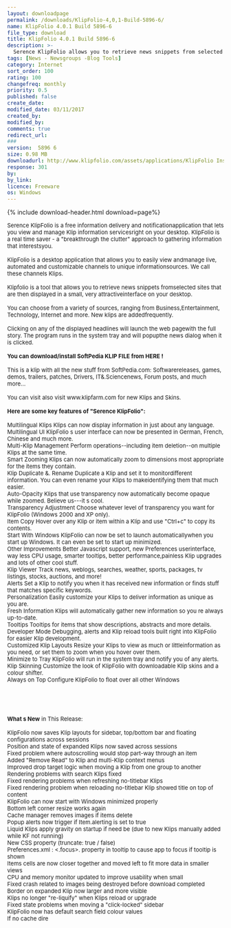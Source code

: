 ```yaml
---
layout: downloadpage
permalink: /downloads/KlipFolio-4,0,1-Build-5896-6/
name: KlipFolio 4.0.1 Build 5896-6
file_type: download
title: KlipFolio 4.0.1 Build 5896-6
description: >-
  Serence KlipFolio allows you to retrieve news snippets from selected sites
tags: [News - Newsgroups -Blog Tools]
category: Internet
sort_order: 100
rating: 100
changefreq: monthly
priority: 0.5
published: false
create_date:
modified_date: 03/11/2017
created_by:
modified_by:
comments: true
redirect_url:
###
version:  5896 6
size: 0.98 MB
downloadurl: http://www.klipfolio.com/assets/applications/KlipFolio Install.exe
response: 301
by:
by_link:
licence: Freeware
os: Windows
---
```


{% include download-header.html download=page%}

<p style="fix-download-text !important">
<p><font size="2"><p>Serence KlipFolio is a free information delivery and notificationapplication that lets you view and manage Klip information servicesright on your desktop. KlipFolio is a real time saver - a "breakthrough the clutter" approach to gathering information that interestsyou.<br />
<br />
KlipFolio is a desktop application that allows you to easily view andmanage live, automated and customizable channels to unique informationsources. We call these channels Klips.<br />
<br />
Klipfolio is a tool that allows you to retrieve news snippets fromselected sites that are then displayed in a small, very attractiveinterface on your desktop. <br />
<br />
You can choose from a variety of sources, ranging from Business,Entertainment, Technology, Internet and more. New klips are addedfrequently. <br />
<br />
Clicking on any of the displayed headlines will launch the web pagewith the full story. The program runs in the system tray and will popupthe news dialog when it is clicked.<br />
<br />
<strong>You </strong><strong>can download/install SoftPedia KLIP FILE from HERE</a> !</strong><br />
<br />
This is a klip with all the new stuff from SoftPedia.com: Softwarereleases, games, demos, trailers, patches, Drivers, IT&amp;.Sciencenews, Forum posts, and much more...<br />
<br />
You can visit also visit www.klipfarm.com</a> for new Klips and Skins.<br />
<br />
<span><strong>Here are some key features of "Serence KlipFolio":</strong></span><br />
<br />
Multilingual Klips Klips can now display information in just about any language.<br />
Multilingual UI KlipFolio s user interface can now be presented in German, French, Chinese and much more.<br />
Multi-Klip Management Perform operations--including item deletion--on multiple Klips at the same time.<br />
Smart Zooming Klips can now automatically zoom to dimensions most appropriate for the items they contain.<br />
Klip Duplicate &amp;. Rename Duplicate a Klip and set it to monitordifferent information. You can even rename your Klips to makeidentifying them that much easier.<br />
Auto-Opacity Klips that use transparency now automatically become opaque while zoomed. Believe us---it s cool.<br />
Transparency Adjustment Choose whatever level of transparency you want for KlipFolio (Windows 2000 and XP only).<br />
Item Copy Hover over any Klip or item within a Klip and use "Ctrl+c" to copy its contents.<br />
Start With Windows KlipFolio can now be set to launch automaticallywhen you start up Windows. It can even be set to start up minimized.<br />
Other Improvements Better Javascript support, new Preferences userinterface, way less CPU usage, smarter tooltips, better performance,painless Klip upgrades and lots of other cool stuff.<br />
Klip Viewer Track news, weblogs, searches, weather, sports, packages, tv listings, stocks, auctions, and more!<br />
Alerts Set a Klip to notify you when it has received new information or finds stuff that matches specific keywords.<br />
Personalization Easily customize your Klips to deliver information as unique as you are.<br />
Fresh Information Klips will automatically gather new information so you re always up-to-date.<br />
Tooltips Tooltips for items that show descriptions, abstracts and more details. <br />
Developer Mode Debugging, alerts and Klip reload tools built right into KlipFolio for easier Klip development.<br />
Customized Klip Layouts Resize your Klips to view as much or littleinformation as you need, or set them to zoom when you hover over them.<br />
Minimize to Tray KlipFolio will run in the system tray and notify you of any alerts.<br />
Klip Skinning Customize the look of KlipFolio with downloadable Klip skins and a colour shifter.<br />
Always on Top Configure KlipFolio to float over all other Windows</p>
<!-- google_ad_section_end -->
<p>&#160;</p>
<div class="celltext_big"><br />
<br />
<strong>What s New</strong> in This Release:<br />
<br />
KlipFolio now saves Klip layouts for sidebar, top/bottom bar and floating configurations across sessions<br />
Position and state of expanded Klips now saved across sessions<br />
Fixed problem where autoscrolling would stop part-way through an item<br />
Added "Remove Read" to Klip and multi-Klip context menus<br />
Improved drop target logic when moving a Klip from one group to another<br />
Rendering problems with search Klips fixed<br />
Fixed rendering problems when refreshing no-titlebar Klips<br />
Fixed rendering problem when reloading no-titlebar Klip showed title on top of content<br />
KlipFolio can now start with Windows minimized properly<br />
Bottom left corner resize works again<br />
Cache manager removes images if items delete<br />
Popup alerts now trigger if Item.alerting is set to true<br />
Liquid Klips apply gravity on startup if need be (due to new Klips manually added while KF not running)<br />
New CSS property (truncate: true / false)<br />
Preferences.xml : &lt;.focus&gt;. property in tooltip to cause app to focus if tooltip is shown<br />
Items cells are now closer together and moved left to fit more data in smaller views<br />
CPU and memory monitor updated to improve usability when small<br />
Fixed crash related to images being destroyed before download completed<br />
Border on expanded Klip now larger and more visible<br />
Klips no longer "re-liquify" when Klips reload or upgrade<br />
Fixed state problems when moving a "click-locked" sidebar<br />
KlipFolio now has default search field colour values<br />
If no cache dire</div></p></p>
